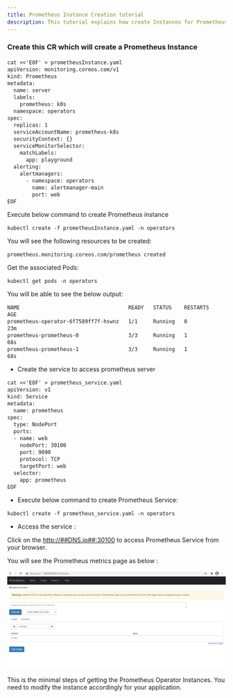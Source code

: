 ```yaml
---
title: Prometheus Instance Creation tutorial
description: This tutorial explains how create Instances for Prometheus
---
```

### Create this CR which will create a Prometheus Instance

```execute
cat <<'EOF' > prometheusInstance.yaml
apiVersion: monitoring.coreos.com/v1
kind: Prometheus
metadata:
  name: server
  labels:
    prometheus: k8s
  namespace: operators
spec:
  replicas: 1
  serviceAccountName: prometheus-k8s
  securityContext: {}
  serviceMonitorSelector:
    matchLabels:
      app: playground  
  alerting:
    alertmanagers:
      - namespace: operators
        name: alertmanager-main
        port: web  
EOF
```

Execute below command to create Prometheus instance 

```execute
kubectl create -f prometheusInstance.yaml -n operators
```

You will see the following resources to be created:

```output
prometheus.monitoring.coreos.com/prometheus created
```

Get the associated Pods:

```execute
kubectl get pods -n operators
```
You will be able to see the below output:

```output
NAME                                   READY   STATUS    RESTARTS   AGE
prometheus-operator-6f7589ff7f-hswnz   1/1     Running   0          23m
prometheus-prometheus-0                3/3     Running   1          68s
prometheus-prometheus-1                3/3     Running   1          68s
```


- Create the service to access prometheus server


```execute
cat <<'EOF' > prometheus_service.yaml
apiVersion: v1
kind: Service
metadata:
  name: prometheus
spec:
  type: NodePort
  ports:
  - name: web
    nodePort: 30100
    port: 9090
    protocol: TCP
    targetPort: web
  selector:
    app: prometheus
EOF
```

- Execute below command to create Prometheus Service:

```execute
kubectl create -f prometheus_service.yaml -n operators
```

- Access the service :


Click on the <a href="http://##DNS.ip##:30100" target="_blank">http://##DNS.ip##:30100</a> to access Prometheus Service from your browser.

You will see the Prometheus metrics page as below :

![prometheus-page](_images/prom.png)

This is the minimal steps of getting the Prometheus Operator Instances. You need to modify the instance accordingly for your application.


